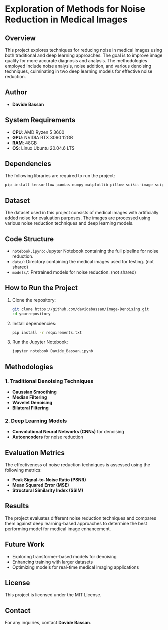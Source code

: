 # Exploration of Methods for Noise Reduction in Medical Images

## Overview
This project explores techniques for reducing noise in medical images using both traditional and deep learning approaches. The goal is to improve image quality for more accurate diagnosis and analysis. The methodologies employed include noise analysis, noise addition, and various denoising techniques, culminating in two deep learning models for effective noise reduction.

## Author
- **Davide Bassan**

## System Requirements
- **CPU**: AMD Ryzen 5 3600  
- **GPU**: NVIDIA RTX 3060 12GB  
- **RAM**: 48GB  
- **OS**: Linux Ubuntu 20.04.6 LTS  

## Dependencies
The following libraries are required to run the project:

```bash
pip install tensorflow pandas numpy matplotlib pillow scikit-image scipy tqdm seaborn opencv-python pywavelets
```

## Dataset
The dataset used in this project consists of medical images with artificially added noise for evaluation purposes. The images are processed using various noise reduction techniques and deep learning models.

## Code Structure
- `notebook.ipynb`: Jupyter Notebook containing the full pipeline for noise reduction.
- `data/`: Directory containing the medical images used for testing. (not shared)
- `models/`: Pretrained models for noise reduction. (not shared)

## How to Run the Project
1. Clone the repository:
   ```bash
   git clone https://github.com/davidebassan/Image-Denoising.git
   cd yourrepository
   ```
2. Install dependencies:
   ```bash
   pip install -r requirements.txt
   ```
3. Run the Jupyter Notebook:
   ```bash
   jupyter notebook Davide_Bassan.ipynb
   ```

## Methodologies
### 1. Traditional Denoising Techniques
- **Gaussian Smoothing**
- **Median Filtering**
- **Wavelet Denoising**
- **Bilateral Filtering**

### 2. Deep Learning Models
- **Convolutional Neural Networks (CNNs)** for denoising
- **Autoencoders** for noise reduction

## Evaluation Metrics
The effectiveness of noise reduction techniques is assessed using the following metrics:
- **Peak Signal-to-Noise Ratio (PSNR)**
- **Mean Squared Error (MSE)**
- **Structural Similarity Index (SSIM)**

## Results
The project evaluates different noise reduction techniques and compares them against deep learning-based approaches to determine the best performing model for medical image enhancement.

## Future Work
- Exploring transformer-based models for denoising
- Enhancing training with larger datasets
- Optimizing models for real-time medical imaging applications

## License
This project is licensed under the MIT License.

## Contact
For any inquiries, contact **Davide Bassan**.

